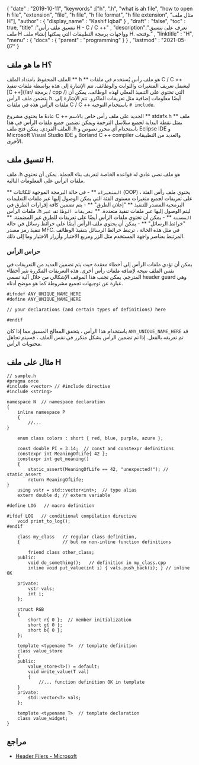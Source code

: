 {
  "date" : "2019-10-11",
  "keywords" :["h", ".h", "what is ah file", "how to open h file", "extension", "file", "h file", "h file format", "h file extension", "مثال ملف H"],
  "author" : {
    "display_name" : "Kashif Iqbal"
} ,
  "draft" : "false",
  "toc" : true,
  "title" :"تنسيق ملف رأس H - C / C ++" ,
  "description":"تعرف على تنسيق ملف H وواجهات برمجة التطبيقات التي يمكنها إنشاء ملف H. وفتحه." ,
  "linktitle" : "H",
  "menu" : {
    "docs" : {
      "parent" : "programming"
}
} ,
  "lastmod" : "2021-05-07"
}

## ما هو ملف H؟

الملف المحفوظ بامتداد الملف ** h ** هو ملف رأس يُستخدم في ملفات C / C ++ ليشمل تعريف المتغيرات والثوابت والوظائف. تتم الإشارة إلى هذه بواسطة ملفات تنفيذ [C ++](/ar/ برمجة / cpp /) التي تحتوي على التنفيذ الفعلي لهذه الوظائف. يمكن أن يتضمن ملف الرأس h. أيضًا معلومات إضافية مثل تعريفات الماكرو. تتم الإشارة إلى ملفات الرأس هذه في ملفات C / C ++ باستخدام التوجيه `# include`.

عادةً ما يحتوي مشروع C ++ الجديد على ملف رأس خاص بالاسم ** stdafx.h ** ملف يمثل نقطة البداية لجميع سلاسل الترجمة ويمكن تضمين جميع ملفات الرأس في هذا الملف الفردي. يمكن فتح ملف .h باستخدام أي محرر نصوص و Eclipse IDE و Microsoft Visual Studio IDE و Borland C ++ compiler والعديد من التطبيقات الأخرى.

## تنسيق ملف H.

ملف .h هو ملف نصي عادي له قواعده الخاصة لتعريف بناء الجملة. يمكن أن تحتوي ملفات الرأس على المعلومات التالية.

** `المتغيرات` ** - في حالة البرمجة الموجهة للكائنات (OOP) ، يحتوي ملف رأس الفئة على تعريفات لجميع متغيرات مستوى الفئة التي يمكن الوصول إليها عبر ملفات التعليمات البرمجية المصدر للتنفيذ
** "إعلان الطرق" ** - يتم تضمين كافة إقرارات الطرق في ملفات الرأس .h ليتم الوصول إليها عبر ملفات تنفيذ متعددة.
** `تعريفات الوظائف غير المضمنة` ** - يمكن أن تحتوي ملفات الرأس أيضًا على تعريفات للطرق غير المضمنة.
** "خرائط الرسائل" ** - يمكن أن يحتوي ملف الرأس أيضًا على خرائط رسائل في حالة تنفيذ رمز مصدر MFC. في مثل هذه الحالة ، ترتبط خرائط الرسائل بتنفيذ الوظائف المرتبط بعناصر واجهة المستخدم مثل الزر ومربع الاختيار وأزرار الاختيار وما إلى ذلك.


### حراس الرأس

يمكن أن تؤدي ملفات الرأس إلى أخطاء معقدة حيث يتم تضمين العديد من التعريفات في نفس الملف نتيجة لإضافة ملفات رأس أخرى. هذه التعريفات المكررة تثير أخطاء المترجم. يمكن تجنب هذا الموقف الإشكالي من خلال آلية تسمى header guard وهي عبارة عن توجيهات تجميع مشروطة كما هو موضح أدناه.

```
#ifndef ANY_UNIQUE_NAME_HERE
#define ANY_UNIQUE_NAME_HERE

// your declarations (and certain types of definitions) here

#endif
```
باستخدام هذا الرأس ، يتحقق المعالج المسبق مما إذا كان `ANY_UNIQUE_NAME_HERE` قد تم تعريفه بالفعل. إذا تم تضمين الرأس بشكل متكرر في نفس الملف ، فسيتم تجاهل محتويات الرأس.

## مثال على ملف H

```
// sample.h
#pragma once
#include <vector> // #include directive
#include <string>

namespace N  // namespace declaration
{
    inline namespace P
    {
        //...
}

    enum class colors : short { red, blue, purple, azure };

    const double PI = 3.14;  // const and constexpr definitions
    constexpr int MeaningOfLife{ 42 };
    constexpr int get_meaning()
    {
        static_assert(MeaningOfLife == 42, "unexpected!"); // static_assert
        return MeaningOfLife;
}
    using vstr = std::vector<int>;  // type alias
    extern double d; // extern variable

#define LOG   // macro definition

#ifdef LOG   // conditional compilation directive
    void print_to_log();
#endif

    class my_class   // regular class definition,
    {                // but no non-inline function definitions

        friend class other_class;
    public:
        void do_something();   // definition in my_class.cpp
        inline void put_value(int i) { vals.push_back(i); } // inline OK

    private:
        vstr vals;
        int i;
    };

    struct RGB
    {
        short r{ 0 };  // member initialization
        short g{ 0 };
        short b{ 0 };
    };

    template <typename T>  // template definition
    class value_store
    {
    public:
        value_store<T>() = default;
        void write_value(T val)
        {
            //... function definition OK in template
    }
    private:
        std::vector<T> vals;
    };

    template <typename T>  // template declaration
    class value_widget;
}
```

## مراجع

* [Header Filers - Microsoft](https://docs.microsoft.com/en-us/cpp/cpp/header-files-cpp؟view=msvc-160)

